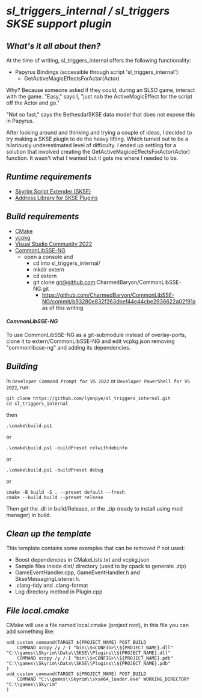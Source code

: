 # ***sl_triggers_internal / sl_triggers SKSE support plugin***

## ***What's it all about then?***
At the time of writing, sl_triggers_internal offers the following functionality:
- Papyrus Bindings (accessible through script 'sl_triggers_internal'):
    - GetActiveMagicEffectsForActor(Actor)

Why? Because someone asked if they could, during an SLSO game, interact with the game.
"Easy," says I, "just nab the ActiveMagicEffect for the script off the Actor and go."

"Not so fast," says the Bethesda/SKSE data model that does not expose this in Papyrus.

After looking around and thinking and trying a couple of ideas, I decided to try making
a SKSE plugin to do the heavy lifting. Which turned out to be a hilariously underestimated
level of difficulty. I ended up settling for a solution that involved creating the
GetActiveMagiceEffectsForActor(Actor) function. It wasn't what I wanted but it gets me
where I needed to be.

## ***Runtime requirements***

- [Skyrim Script Extender (SKSE)](https://skse.silverlock.org/)
- [Address Library for SKSE Plugins](https://www.nexusmods.com/skyrimspecialedition/mods/32444)

## ***Build requirements***

- [CMake](https://cmake.org/)
- [vcpkg](https://vcpkg.io/en/)
- [Visual Studio Community 2022](https://visualstudio.microsoft.com/vs/community/)
- [CommonLibSSE-NG](https://github.com/CharmedBaryon/CommonLibSSE-NG)
  - open a console and
    - cd into sl_triggers_internal/
    - mkdir extern
    - cd extern
    - git clone git@github.com:CharmedBaryon/CommonLibSSE-NG.git
      - https://github.com/CharmedBaryon/CommonLibSSE-NG/commit/b93280e832f263dbef44e44cbe2936622a02f91a as of this writing


#### ***CommonLibSSE-NG***

To use CommonLibSSE-NG as a git-submodule instead of overlay-ports, clone it to extern/CommonLibSSE-NG and edit vcpkg.json removing "commonlibsse-ng" and adding its dependencies.

## ***Building***

In `Developer Command Prompt for VS 2022` or `Developer PowerShell for VS 2022`, run:

~~~
git clone https://github.com/lynnpye/sl_triggers_internal.git
cd sl_triggers_internal
~~~

then

~~~
.\cmake\build.ps1
~~~

or

~~~
.\cmake\build.ps1 -buildPreset relwithdebinfo
~~~

or

~~~
.\cmake\build.ps1 -buildPreset debug
~~~

or

~~~
cmake -B build -S . --preset default --fresh
cmake --build build --preset release
~~~

Then get the .dll in build/Release, or the .zip (ready to install using mod manager) in build.

## ***Clean up the template***

This template contains some examples that can be removed if not used:

- Boost dependencies in CMakeLists.txt and vcpkg.json
- Sample files inside dist/ directory (used to by cpack to generate .zip)
- GameEventHandler.cpp, GameEventHandler.h and SkseMessagingListener.h.
- .clang-tidy and .clang-format
- Log directory method in Plugin.cpp

## ***File local.cmake***

CMake will use a file named local.cmake (project root), in this file you can add something like:

~~~
add_custom_command(TARGET ${PROJECT_NAME} POST_BUILD
    COMMAND xcopy /y /-I "bin\\$<CONFIG>\\${PROJECT_NAME}.dll" "C:\\games\\Skyrim\\Data\\SKSE\\Plugins\\${PROJECT_NAME}.dll"
    COMMAND xcopy /y /-I "bin\\$<CONFIG>\\${PROJECT_NAME}.pdb" "C:\\games\\Skyrim\\Data\\SKSE\\Plugins\\${PROJECT_NAME}.pdb"
)
add_custom_command(TARGET ${PROJECT_NAME} POST_BUILD
    COMMAND "C:\\games\\Skyrim\\skse64_loader.exe" WORKING_DIRECTORY "C:\\games\\Skyrim"
)
~~~